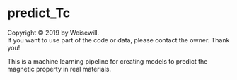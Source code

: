 # predict_Tc
Copyright © 2019 by Weisewill. <br />
If you want to use part of the code or data, please contact the owner. Thank you!

This is a machine learning pipeline for creating models to predict the magnetic property in real materials.
